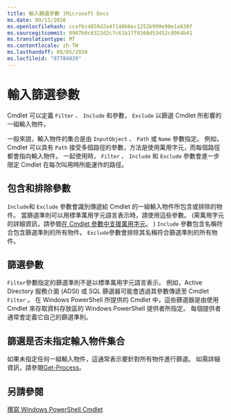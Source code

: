 ```yaml
---
title: 輸入篩選參數 |Microsoft Docs
ms.date: 09/13/2016
ms.openlocfilehash: ccaf6c4859d2a4f14866ec1252b999e90e1a830f
ms.sourcegitcommit: 0907b8c6322d2c7c61b17f8168d53452c8964b41
ms.translationtype: MT
ms.contentlocale: zh-TW
ms.lasthandoff: 08/05/2020
ms.locfileid: "87784039"
---
```

# <a name="input-filter-parameters"></a>輸入篩選參數

Cmdlet 可以定義 `Filter` 、 `Include` 和參數， `Exclude` 以篩選 Cmdlet 所影響的一組輸入物件。

一般來說，輸入物件的集合是由 `InputObject` 、 `Path` 或 `Name` 參數指定。 例如，Cmdlet 可以具有 `Path` 接受多個路徑的參數，方法是使用萬用字元，而每個路徑都會指向輸入物件。 一起使用時， `Filter` 、 `Include` 和 `Exclude` 參數會進一步限定 Cmdlet 在每次叫用時所能運作的路徑。

## <a name="include-and-exclude-parameters"></a>包含和排除參數

`Include`和 `Exclude` 參數會識別傳遞給 Cmdlet 的一組輸入物件所包含或排除的物件。 當篩選準則可以用標準萬用字元語言表示時，請使用這些參數。  (需萬用字元的詳細資訊，請參閱[在 Cmdlet 參數中支援萬用字元](./supporting-wildcard-characters-in-cmdlet-parameters.md)。 ) `Include` 參數包含名稱符合包含篩選準則的所有物件。 `Exclude`參數會排除其名稱符合篩選準則的所有物件。

## <a name="filter-parameter"></a>篩選參數

`Filter`參數指定的篩選準則不是以標準萬用字元語言表示。 例如，Active Directory 服務介面 (ADSI) 或 SQL 篩選器可能會透過其參數傳遞至 Cmdlet `Filter` 。 在 Windows PowerShell 所提供的 Cmdlet 中，這些篩選器是由使用 Cmdlet 來存取資料存放區的 Windows PowerShell 提供者所指定。 每個提供者通常會定義它自己的篩選準則。

## <a name="filtering-if-no-set-of-input-objects-is-specified"></a>篩選是否未指定輸入物件集合

如果未指定任何一組輸入物件，這通常表示要針對所有物件進行篩選。 如需詳細資訊，請參閱[Get-Process](/powershell/module/Microsoft.PowerShell.Management/Get-Process)。

## <a name="see-also"></a>另請參閱

[撰寫 Windows PowerShell Cmdlet](./writing-a-windows-powershell-cmdlet.md)
